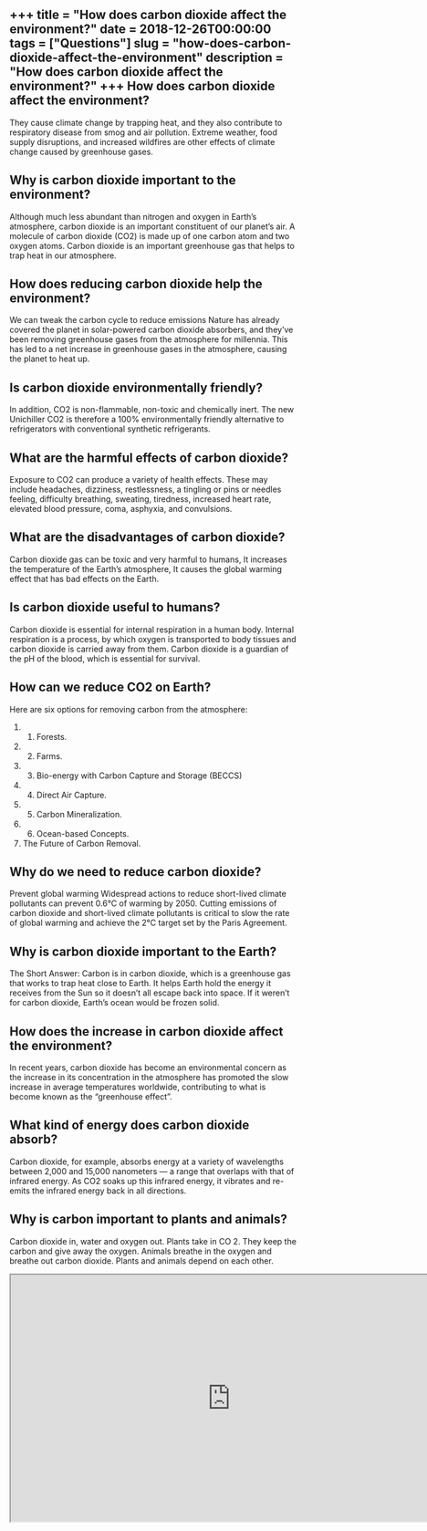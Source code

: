 +++
title = "How does carbon dioxide affect the environment?"
date = 2018-12-26T00:00:00
tags = ["Questions"]
slug = "how-does-carbon-dioxide-affect-the-environment"
description = "How does carbon dioxide affect the environment?"
+++
How does carbon dioxide affect the environment?
-----------------------------------------------

They cause climate change by trapping heat, and they also contribute to respiratory disease from smog and air pollution. Extreme weather, food supply disruptions, and increased wildfires are other effects of climate change caused by greenhouse gases.

Why is carbon dioxide important to the environment?
---------------------------------------------------

Although much less abundant than nitrogen and oxygen in Earth’s atmosphere, carbon dioxide is an important constituent of our planet’s air. A molecule of carbon dioxide (CO2) is made up of one carbon atom and two oxygen atoms. Carbon dioxide is an important greenhouse gas that helps to trap heat in our atmosphere.

How does reducing carbon dioxide help the environment?
------------------------------------------------------

We can tweak the carbon cycle to reduce emissions Nature has already covered the planet in solar-powered carbon dioxide absorbers, and they’ve been removing greenhouse gases from the atmosphere for millennia. This has led to a net increase in greenhouse gases in the atmosphere, causing the planet to heat up.

Is carbon dioxide environmentally friendly?
-------------------------------------------

In addition, CO2 is non-flammable, non-toxic and chemically inert. The new Unichiller CO2 is therefore a 100% environmentally friendly alternative to refrigerators with conventional synthetic refrigerants.

What are the harmful effects of carbon dioxide?
-----------------------------------------------

Exposure to CO2 can produce a variety of health effects. These may include headaches, dizziness, restlessness, a tingling or pins or needles feeling, difficulty breathing, sweating, tiredness, increased heart rate, elevated blood pressure, coma, asphyxia, and convulsions.

What are the disadvantages of carbon dioxide?
---------------------------------------------

Carbon dioxide gas can be toxic and very harmful to humans, It increases the temperature of the Earth’s atmosphere, It causes the global warming effect that has bad effects on the Earth.

Is carbon dioxide useful to humans?
-----------------------------------

Carbon dioxide is essential for internal respiration in a human body. Internal respiration is a process, by which oxygen is transported to body tissues and carbon dioxide is carried away from them. Carbon dioxide is a guardian of the pH of the blood, which is essential for survival.

How can we reduce CO2 on Earth?
-------------------------------

Here are six options for removing carbon from the atmosphere:

1. 1) Forests.
2. 2) Farms.
3. 3) Bio-energy with Carbon Capture and Storage (BECCS)
4. 4) Direct Air Capture.
5. 5) Carbon Mineralization.
6. 6) Ocean-based Concepts.
7. The Future of Carbon Removal.

Why do we need to reduce carbon dioxide?
----------------------------------------

Prevent global warming Widespread actions to reduce short-lived climate pollutants can prevent 0.6°C of warming by 2050. Cutting emissions of carbon dioxide and short-lived climate pollutants is critical to slow the rate of global warming and achieve the 2°C target set by the Paris Agreement.

Why is carbon dioxide important to the Earth?
---------------------------------------------

The Short Answer: Carbon is in carbon dioxide, which is a greenhouse gas that works to trap heat close to Earth. It helps Earth hold the energy it receives from the Sun so it doesn’t all escape back into space. If it weren’t for carbon dioxide, Earth’s ocean would be frozen solid.

How does the increase in carbon dioxide affect the environment?
---------------------------------------------------------------

In recent years, carbon dioxide has become an environmental concern as the increase in its concentration in the atmosphere has promoted the slow increase in average temperatures worldwide, contributing to what is become known as the “greenhouse effect”.

What kind of energy does carbon dioxide absorb?
-----------------------------------------------

Carbon dioxide, for example, absorbs energy at a variety of wavelengths between 2,000 and 15,000 nanometers — a range that overlaps with that of infrared energy. As CO2 soaks up this infrared energy, it vibrates and re-emits the infrared energy back in all directions.

Why is carbon important to plants and animals?
----------------------------------------------

Carbon dioxide in, water and oxygen out. Plants take in CO 2. They keep the carbon and give away the oxygen. Animals breathe in the oxygen and breathe out carbon dioxide. Plants and animals depend on each other.

<iframe allow="accelerometer; autoplay; clipboard-write; encrypted-media; gyroscope; picture-in-picture" allowfullscreen="" class="__youtube_prefs__  epyt-is-override  no-lazyload" data-no-lazy="1" data-origheight="433" data-origwidth="770" data-skipgform_ajax_framebjll="" height="433" id="_ytid_66330" loading="lazy" src="https://www.youtube.com/embed/rFw8MopzXdI?enablejsapi=1&autoplay=0&cc_load_policy=0&cc_lang_pref=&iv_load_policy=1&loop=0&modestbranding=0&rel=1&fs=1&playsinline=0&autohide=2&theme=dark&color=red&controls=1&" title="YouTube player" width="770"></iframe>
